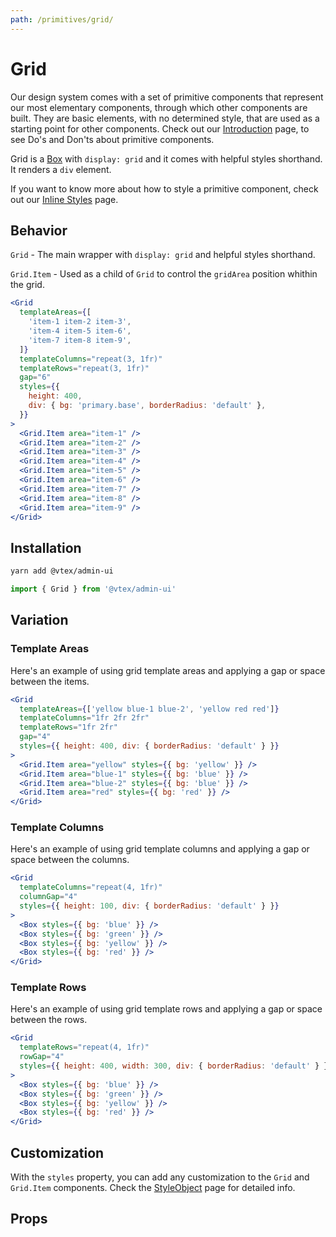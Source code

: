 ```yaml
---
path: /primitives/grid/
---
```


# Grid

Our design system comes with a set of primitive components that represent our most elementary components, through which other components are built. They are basic elements, with no determined style, that are used as a starting point for other components. Check out our [Introduction](/primitives/introduction) page, to see Do's and Don'ts about primitive components.

Grid is a [Box](/primitives/box) with `display: grid` and it comes with helpful styles shorthand. It renders a `div` element.

If you want to know more about how to style a primitive component, check out our [Inline Styles](/theming/inline-styles/) page.

## Behavior

`Grid` - The main wrapper with `display: grid` and helpful styles shorthand.

`Grid.Item` - Used as a child of `Grid` to control the `gridArea` position whithin the grid.

```jsx
<Grid
  templateAreas={[
    'item-1 item-2 item-3',
    'item-4 item-5 item-6',
    'item-7 item-8 item-9',
  ]}
  templateColumns="repeat(3, 1fr)"
  templateRows="repeat(3, 1fr)"
  gap="6"
  styles={{
    height: 400,
    div: { bg: 'primary.base', borderRadius: 'default' },
  }}
>
  <Grid.Item area="item-1" />
  <Grid.Item area="item-2" />
  <Grid.Item area="item-3" />
  <Grid.Item area="item-4" />
  <Grid.Item area="item-5" />
  <Grid.Item area="item-6" />
  <Grid.Item area="item-7" />
  <Grid.Item area="item-8" />
  <Grid.Item area="item-9" />
</Grid>
```

## Installation

```sh isStatic
yarn add @vtex/admin-ui
```

```jsx isStatic
import { Grid } from '@vtex/admin-ui'
```

## Variation

### Template Areas

Here's an example of using grid template areas and applying a gap or space between the items.

```jsx
<Grid
  templateAreas={['yellow blue-1 blue-2', 'yellow red red']}
  templateColumns="1fr 2fr 2fr"
  templateRows="1fr 2fr"
  gap="4"
  styles={{ height: 400, div: { borderRadius: 'default' } }}
>
  <Grid.Item area="yellow" styles={{ bg: 'yellow' }} />
  <Grid.Item area="blue-1" styles={{ bg: 'blue' }} />
  <Grid.Item area="blue-2" styles={{ bg: 'blue' }} />
  <Grid.Item area="red" styles={{ bg: 'red' }} />
</Grid>
```

### Template Columns

Here's an example of using grid template columns and applying a gap or space between the columns.

```jsx
<Grid
  templateColumns="repeat(4, 1fr)"
  columnGap="4"
  styles={{ height: 100, div: { borderRadius: 'default' } }}
>
  <Box styles={{ bg: 'blue' }} />
  <Box styles={{ bg: 'green' }} />
  <Box styles={{ bg: 'yellow' }} />
  <Box styles={{ bg: 'red' }} />
</Grid>
```

### Template Rows

Here's an example of using grid template rows and applying a gap or space between the rows.

```jsx
<Grid
  templateRows="repeat(4, 1fr)"
  rowGap="4"
  styles={{ height: 400, width: 300, div: { borderRadius: 'default' } }}
>
  <Box styles={{ bg: 'blue' }} />
  <Box styles={{ bg: 'green' }} />
  <Box styles={{ bg: 'yellow' }} />
  <Box styles={{ bg: 'red' }} />
</Grid>
```

## Customization

With the `styles` property, you can add any customization to the `Grid` and `Grid.Item` components. Check the [StyleObject](/theming/style-object) page for detailed info.

## Props

<propdetails heading="Grid" component="Grid"></propdetails>

<propdetails heading="GridItem" component="GridItem"></propdetails>
